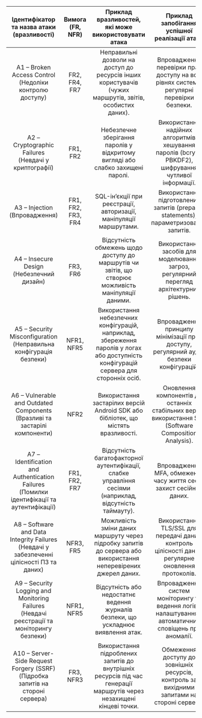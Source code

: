 | Ідентифікатор та назва атаки (вразливості) | Вимога (FR, NFR) | Приклад вразливостей, які може використовувати атака | Приклад запобігання успішної реалізації атаки |
|:---:|:---:|:---:|:---:|
| A1 – Broken Access Control (Недоліки контролю доступу) | FR2, FR4, FR7 | Неправильні дозволи на доступ до ресурсів інших користувачів (чужих маршрутів, звітів, особистих даних). |Впровадження перевірки прав доступу на всіх рівнях системи, регулярні перевірки безпеки. |
| A2 – Cryptographic Failures (Невдачі у криптографії) |FR1, FR2 | Небезпечне зберігання паролів у відкритому вигляді або слабко захищені паролі.| Використання надійних алгоритмів хешування паролів (bcrypt, PBKDF2), шифрування чутливої інформації. |
| A3 – Injection (Впровадження) |  FR1, FR2, FR3, FR4| SQL-ін’єкції при реєстрації, авторизації, маніпуляції маршрутами. | Використання підготовлених запитів (prepared statements), параметризованих запитів. |
| A4 – Insecure Design (Небезпечний дизайн) | FR3, FR6 | Відсутність обмежень щодо доступу до маршрутів чи звітів, що створює можливість маніпуляції даними. | Використання засобів для моделювання загроз, регулярний перегляд архітектурних рішень. |
| A5 – Security Misconfiguration (Неправильна конфігурація безпеки) |NFR1, NFR5 | Використання небезпечних конфігурацій, наприклад, збереження паролів у логах або доступність конфігурацій сервера для сторонніх осіб. | Впровадження принципу мінімізації прав доступу, регулярний аудит безпеки конфігурацій.|
| A6 – Vulnerable and Outdated Components (Вразливі та застарілі компоненти) |NFR2 | Використання застарілих версій Android SDK або бібліотек, що містять вразливості. | Оновлення компонентів до останніх стабільних версій, використання SCA (Software Composition Analysis). |
| A7 – Identification and Authentication Failures (Помилки ідентифікації та аутентифікації) | FR1, FR2, FR7 | Відсутність багатофакторної аутентифікації, слабке управління сесіями (наприклад, відсутність таймауту). | Впровадження MFA, обмеження часу життя сесій, захист сесійних даних. |
| A8 – Software and Data Integrity Failures (Невдачі у забезпеченні цілісності ПЗ та даних) | NFR3, FR5 | Можливість зміни даних маршруту через підробку запитів до сервера або використання неперевірених джерел даних. | Використання TLS/SSL для передачі даних, контроль цілісності даних, регулярне оновлення протоколів. |
| A9 – Security Logging and Monitoring Failures (Невдачі реєстрації та моніторингу безпеки) | NFR1, NFR5 | Відсутність або недостатнє ведення журналів безпеки, що ускладнює виявлення атак. | Впровадження систем моніторингу та ведення логів з налаштуванням автоматичних сповіщень про аномалії.|
| A10 – Server-Side Request Forgery (SSRF) (Підробка запитів на стороні сервера) | FR3, NFR3 | Використання підроблених запитів до внутрішніх ресурсів під час генерації маршрутів через незахищені кінцеві точки. |Обмеження доступу до зовнішніх ресурсів, контроль за вихідними запитами на стороні сервера.|